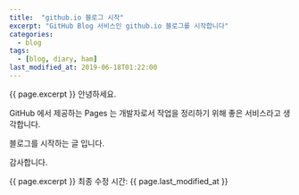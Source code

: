 ```yaml
---
title:  "github.io 블로그 시작"
excerpt: "GitHub Blog 서비스인 github.io 블로그를 시작합니다"
categories:
  - blog
tags:
  - [blog, diary, ham]
last_modified_at: 2019-06-18T01:22:00
---
```

<!-- GitHub Blog 서비스인 github.io 블로그를 시작합니다. -->
{{ page.excerpt }}
안녕하세요. 

GitHub 에서 제공하는 Pages 는 개발자로서 작업을 정리하기 위해 좋은 서비스라고 생각합니다.

블로그를 시작하는 글 입니다.

감사합니다.


{{ page.excerpt }}
최종 수정 시간: {{ page.last_modified_at }}